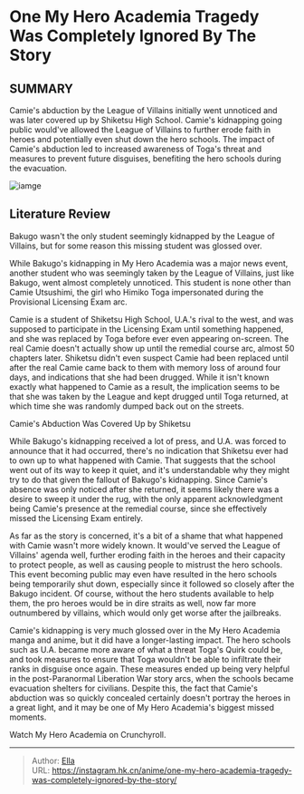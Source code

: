# One My Hero Academia Tragedy Was Completely Ignored By The Story


## SUMMARY 



  Camie&#39;s abduction by the League of Villains initially went unnoticed and was later covered up by Shiketsu High School.   Camie&#39;s kidnapping going public would&#39;ve allowed the League of Villains to further erode faith in heroes and potentially even shut down the hero schools.   The impact of Camie&#39;s abduction led to increased awareness of Toga&#39;s threat and measures to prevent future disguises, benefiting the hero schools during the evacuation.  

![iamge](https://static1.srcdn.com/wordpress/wp-content/uploads/2023/11/mha-camie-toga.jpg)

## Literature Review

Bakugo wasn&#39;t the only student seemingly kidnapped by the League of Villains, but for some reason this missing student was glossed over.




While Bakugo&#39;s kidnapping in My Hero Academia was a major news event, another student who was seemingly taken by the League of Villains, just like Bakugo, went almost completely unnoticed. This student is none other than Camie Utsushimi, the girl who Himiko Toga impersonated during the Provisional Licensing Exam arc.




Camie is a student of Shiketsu High School, U.A.&#39;s rival to the west, and was supposed to participate in the Licensing Exam until something happened, and she was replaced by Toga before ever even appearing on-screen. The real Camie doesn&#39;t actually show up until the remedial course arc, almost 50 chapters later. Shiketsu didn&#39;t even suspect Camie had been replaced until after the real Camie came back to them with memory loss of around four days, and indications that she had been drugged. While it isn&#39;t known exactly what happened to Camie as a result, the implication seems to be that she was taken by the League and kept drugged until Toga returned, at which time she was randomly dumped back out on the streets.


 Camie&#39;s Abduction Was Covered Up by Shiketsu 
          

While Bakugo&#39;s kidnapping received a lot of press, and U.A. was forced to announce that it had occurred, there&#39;s no indication that Shiketsu ever had to own up to what happened with Camie. That suggests that the school went out of its way to keep it quiet, and it&#39;s understandable why they might try to do that given the fallout of Bakugo&#39;s kidnapping. Since Camie&#39;s absence was only noticed after she returned, it seems likely there was a desire to sweep it under the rug, with the only apparent acknowledgment being Camie&#39;s presence at the remedial course, since she effectively missed the Licensing Exam entirely.




As far as the story is concerned, it&#39;s a bit of a shame that what happened with Camie wasn&#39;t more widely known. It would&#39;ve served the League of Villains&#39; agenda well, further eroding faith in the heroes and their capacity to protect people, as well as causing people to mistrust the hero schools. This event becoming public may even have resulted in the hero schools being temporarily shut down, especially since it followed so closely after the Bakugo incident. Of course, without the hero students available to help them, the pro heroes would be in dire straits as well, now far more outnumbered by villains, which would only get worse after the jailbreaks.

Camie&#39;s kidnapping is very much glossed over in the My Hero Academia manga and anime, but it did have a longer-lasting impact. The hero schools such as U.A. became more aware of what a threat Toga&#39;s Quirk could be, and took measures to ensure that Toga wouldn&#39;t be able to infiltrate their ranks in disguise once again. These measures ended up being very helpful in the post-Paranormal Liberation War story arcs, when the schools became evacuation shelters for civilians. Despite this, the fact that Camie&#39;s abduction was so quickly concealed certainly doesn&#39;t portray the heroes in a great light, and it may be one of My Hero Academia&#39;s biggest missed moments.




Watch My Hero Academia on Crunchyroll.



---

> Author: [Ella](https://instagram.hk.cn/)  
> URL: https://instagram.hk.cn/anime/one-my-hero-academia-tragedy-was-completely-ignored-by-the-story/  

